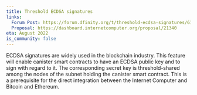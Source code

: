 ```yaml
---
title: Threshold ECDSA signatures
links:
  Forum Post: https://forum.dfinity.org/t/threshold-ecdsa-signatures/6152
  Proposal: https://dashboard.internetcomputer.org/proposal/21340
eta: August 2022
is_community: false
---
```


ECDSA signatures are widely used in the blockchain industry. This feature will enable canister smart contracts to have an ECDSA public key and to sign with regard to it. The corresponding secret key is threshold-shared among the nodes of the subnet holding the canister smart contract. This is a prerequisite for the direct integration between the Internet Computer and Bitcoin and Ethereum.
